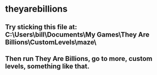 # theyarebillions
## Try sticking this file at: C:\Users\bill\Documents\My Games\They Are Billions\CustomLevels\maze\
## Then run They Are Billions, go to more, custom levels, something like that.

